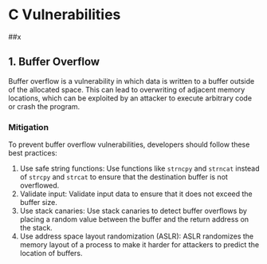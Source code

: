 # C Vulnerabilities
##x
## 1. Buffer Overflow
Buffer overflow is a vulnerability in which data is written to a buffer outside of the allocated space. This can lead to overwriting of adjacent memory locations, which can be exploited by an attacker to execute arbitrary code or crash the program.

### Mitigation
To prevent buffer overflow vulnerabilities, developers should follow these best practices:
1. Use safe string functions: Use functions like `strncpy` and `strncat` instead of `strcpy` and `strcat` to ensure that the destination buffer is not overflowed.
2. Validate input: Validate input data to ensure that it does not exceed the buffer size.
3. Use stack canaries: Use stack canaries to detect buffer overflows by placing a random value between the buffer and the return address on the stack.
4. Use address space layout randomization (ASLR): ASLR randomizes the memory layout of a process to make it harder for attackers to predict the location of buffers.

